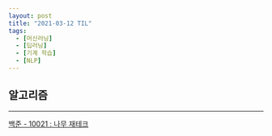 ```yaml
---
layout: post
title: "2021-03-12 TIL"
tags:
  - [머신러닝]
  - [딥러닝]
  - [기계 학습]
  - [NLP]
---
```


## 알고리즘

---

[백준 - 10021 : 나무 재테크](https://www.acmicpc.net/problem/16235)

